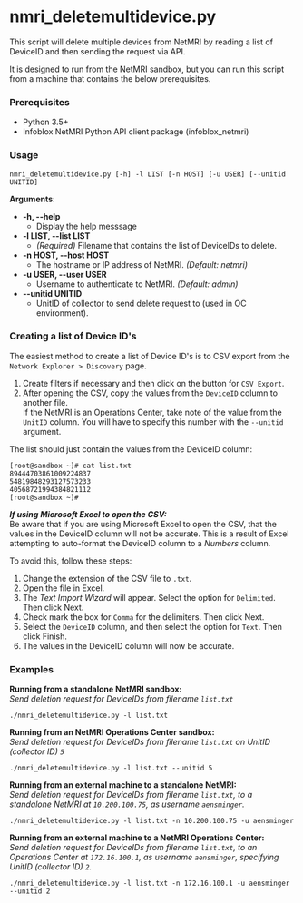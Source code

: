 # nmri_deletemultidevice.py

This script will delete multiple devices from NetMRI by reading a list of DeviceID and then sending the request via API.

It is designed to run from the NetMRI sandbox, but you can run this script from a machine that contains the below prerequisites.


### Prerequisites
  - Python 3.5+
  - Infoblox NetMRI Python API client package (infoblox_netmri)

### Usage
```
nmri_deletemultidevice.py [-h] -l LIST [-n HOST] [-u USER] [--unitid UNITID]
```

**Arguments**:
- **-h, --help**
  -  Display the help messsage
- **-l LIST, --list LIST** 
  - *(Required)* Filename that contains the list of DeviceIDs to delete. 
- **-n HOST, --host HOST**
  - The hostname or IP address of NetMRI. *(Default: netmri)* 
- **-u USER, --user USER**
  - Username to authenticate to NetMRI. *(Default: admin)*
- **--unitid UNITID**
  - UnitID of collector to send delete request to (used in OC environment).

### Creating a list of Device ID's
The easiest method to create a list of Device ID's is to CSV export from the ```Network Explorer > Discovery``` page.  
1. Create filters if necessary and then click on the button for ```CSV Export```.  
2. After opening the CSV, copy the values from the ```DeviceID``` column to another file.  
If the NetMRI is an Operations Center, take note of the value from the ```UnitID``` column. You will have to specify this number with the ```--unitid``` argument.
  
The list should just contain the values from the DeviceID column:
```
[root@sandbox ~]# cat list.txt
89444703861009224837
54819848293127573233
40568721994384821112
[root@sandbox ~]# 
```

***If using Microsoft Excel to open the CSV:***  
Be aware that if you are using Microsoft Excel to open the CSV, that the values in the DeviceID column will not be accurate. This is a result of Excel attempting to auto-format the DeviceID column to a *Numbers* column.  
  
To avoid this, follow these steps:
1. Change the extension of the CSV file to ```.txt```.
2. Open the file in Excel.
3. The *Text Import Wizard* will appear. Select the option for ```Delimited```. Then click Next.
4. Check mark the box for ```Comma``` for the delimiters. Then click Next.
5. Select the ```DeviceID``` column, and then select the option for ```Text```. Then click Finish.
6. The values in the DeviceID column will now be accurate.


### Examples
**Running from a standalone NetMRI sandbox:**  
*Send deletion request for DeviceIDs from filename ```list.txt```*
```
./nmri_deletemultidevice.py -l list.txt
```
  
**Running from an NetMRI Operations Center sandbox:**  
*Send deletion request for DeviceIDs from filename ```list.txt``` on UnitID (collector ID) ```5```*
```
./nmri_deletemultidevice.py -l list.txt --unitid 5
```
  
**Running from an external machine to a standalone NetMRI:**  
*Send deletion request for DeviceIDs from filename ```list.txt```, to a standalone NetMRI at ```10.200.100.75```, as username ```aensminger```.*
```
./nmri_deletemultidevice.py -l list.txt -n 10.200.100.75 -u aensminger
```
  
**Running from an external machine to a NetMRI Operations Center:**  
*Send deletion request for DeviceIDs from filename ```list.txt```, to an Operations Center at ```172.16.100.1```, as username ```aensminger```, specifying UnitID (collector ID) ```2```.*
```
./nmri_deletemultidevice.py -l list.txt -n 172.16.100.1 -u aensminger --unitid 2
```
